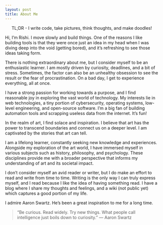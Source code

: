 ```yaml
---
layout: post
title: About Me
---
```


<center>TL;DR - I write code, take pictures, think thoughts, and make doodles!</center>

<be>

Hi, I’m Rishi. I move slowly and build things. One of the reasons I like building tools is that they were once just an idea in my head when I was diving deep into the void (getting bored), and it’s refreshing to see those ideas taking form.

There is nothing extraordinary about me, but I consider myself to be an enthusiastic learner. I am mostly driven by curiosity, deadlines, and a bit of stress. Sometimes, the factor can also be an unhealthy obsession to see the result or the fear of procrastination. On a bad day, I get to experience everything, all at once.

I have a strong passion for working towards a purpose, and I find reasonable joy in exploring the vast world of technology. My interests lie in web technologies, a tiny portion of cybersecurity, operating systems, low-level engineering, and open-source software. I’m a big fan of building automation tools and scrapping useless data from the internet. It’s fun!

In the realm of art, I find solace and inspiration. I believe that art has the power to transcend boundaries and connect us on a deeper level. I am captivated by the stories that art can tell.

I am a lifelong learner, constantly seeking new knowledge and experiences. Alongside my exploration of the art world, I have immersed myself in various subjects such as history, philosophy, and psychology. These disciplines provide me with a broader perspective that informs my understanding of art and its societal impact.

I don’t consider myself an avid reader or writer, but I do make an effort to read and write from time to time. Writing is the only way I can truly express myself, and I read because I like the idea of having something read. I have a blog where I share my thoughts and feelings, and a wiki (not public yet) which captures a good portion of my life.

I admire Aaron Swartz. He’s been a great inspiration to me for a long time.

> “Be curious. Read widely. Try new things. What people call intelligence just boils down to curiosity.” ― Aaron Swartz
